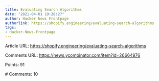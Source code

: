 ```yaml
---
title: Evaluating Search Algorithms
date: "2021-04-01 19:28:27"
author: Hacker News Frontpage
authorlink: https://shopify.engineering/evaluating-search-algorithms
tags:
- Hacker-News-Frontpage
---
```


<p>Article URL: <a href="https://shopify.engineering/evaluating-search-algorithms">https://shopify.engineering/evaluating-search-algorithms</a></p>
<p>Comments URL: <a href="https://news.ycombinator.com/item?id=26664976">https://news.ycombinator.com/item?id=26664976</a></p>
<p>Points: 91</p>
<p># Comments: 10</p>
